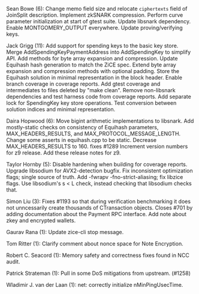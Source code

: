 Sean Bowe (6):
      Change memo field size and relocate `ciphertexts` field of JoinSplit description.
      Implement zkSNARK compression.
      Perform curve parameter initialization at start of gtest suite.
      Update libsnark dependency.
      Enable MONTGOMERY_OUTPUT everywhere.
      Update proving/verifying keys.

Jack Grigg (11):
      Add support for spending keys to the basic key store.
      Merge AddSpendingKeyPaymentAddress into AddSpendingKey to simplify API.
      Add methods for byte array expansion and compression.
      Update Equihash hash generation to match the ZiCE spec.
      Extend byte array expansion and compression methods with optional padding.
      Store the Equihash solution in minimal representation in the block header.
      Enable branch coverage in coverage reports.
      Add gtest coverage and intermediates to files deleted by "make clean".
      Remove non-libsnark dependencies and test harness code from coverage reports.
      Add separate lock for SpendingKey key store operations.
      Test conversion between solution indices and minimal representation.

Daira Hopwood (6):
      Move bigint arithmetic implementations to libsnark.
      Add mostly-static checks on consistency of Equihash parameters, MAX_HEADERS_RESULTS, and MAX_PROTOCOL_MESSAGE_LENGTH.
      Change some asserts in equihash.cpp to be static.
      Decrease MAX_HEADERS_RESULTS to 160. fixes #1289
      Increment version numbers for z9 release.
      Add these release notes for z9.

Taylor Hornby (5):
      Disable hardening when building for coverage reports.
      Upgrade libsodium for AVX2-detection bugfix.
      Fix inconsistent optimization flags; single source of truth.
      Add -fwrapv -fno-strict-aliasing; fix libzice flags.
      Use libsodium's s < L check, instead checking that libsodium checks that.

Simon Liu (3):
      Fixes #1193 so that during verification benchmarking it does not unncessarily create thousands of CTransaction objects.
      Closes #701 by adding documentation about the Payment RPC interface.
      Add note about zkey and encrypted wallets.

Gaurav Rana (1):
      Update zice-cli stop message.

Tom Ritter (1):
      Clarify comment about nonce space for Note Encryption.

Robert C. Seacord (1):
      Memory safety and correctness fixes found in NCC audit.

Patrick Strateman (1):
      Pull in some DoS mitigations from upstream. (#1258)

Wladimir J. van der Laan (1):
      net: correctly initialize nMinPingUsecTime.
